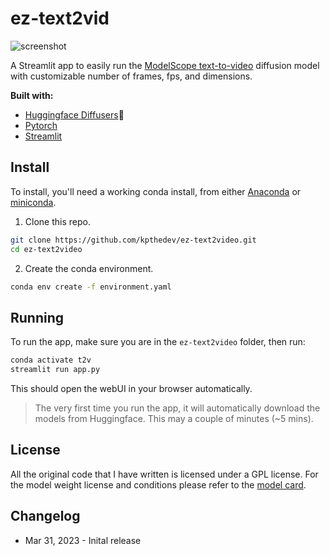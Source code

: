 # ez-text2vid

![screenshot](https://user-images.githubusercontent.com/115115916/229177973-6a5b1a28-38a8-42a1-bf80-1315cc4d806c.png)

A Streamlit app to easily run the [ModelScope text-to-video](https://huggingface.co/damo-vilab/modelscope-damo-text-to-video-synthesis) diffusion model with customizable number of frames, fps, and dimensions.

**Built with:**
* [Huggingface Diffusers](https://github.com/huggingface/diffusers)🧨
* [Pytorch](https://github.com/pytorch/pytorch)
* [Streamlit](https://github.com/streamlit/streamlit)

## Install
To install, you'll need a working conda install, from either [Anaconda](https://www.anaconda.com) or [miniconda](https://conda.io/projects/conda/en/latest/user-guide/install/index.html).

1. Clone this repo.

```bash
git clone https://github.com/kpthedev/ez-text2video.git
cd ez-text2video
```
2. Create the conda environment.

```bash
conda env create -f environment.yaml
```

## Running
To run the app, make sure you are in the `ez-text2video` folder, then run:

```bash
conda activate t2v
streamlit run app.py
```
This should open the webUI in your browser automatically.

> The very first time you run the app, it will automatically download the models from Huggingface. This may a couple of minutes (~5 mins).


## License
All the original code that I have written is licensed under a GPL license. For the model weight license and conditions please refer to the [model card](https://huggingface.co/damo-vilab/modelscope-damo-text-to-video-synthesis).


## Changelog
* Mar 31, 2023 - Inital release
